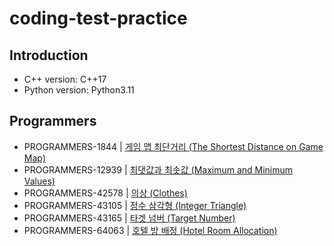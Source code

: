 # coding-test-practice

## Introduction

- C++ version: C++17
- Python version: Python3.11

## Programmers

- PROGRAMMERS-1844 | [게임 맵 최단거리 (The Shortest Distance on Game Map)](https://school.programmers.co.kr/learn/courses/30/lessons/1844)
- PROGRAMMERS-12939 | [최댓값과 최솟값 (Maximum and Minimum Values)](https://school.programmers.co.kr/learn/courses/30/lessons/12939)
- PROGRAMMERS-42578 | [의상 (Clothes)](https://school.programmers.co.kr/learn/courses/30/lessons/42578)
- PROGRAMMERS-43105 | [정수 삼각형 (Integer Triangle)](https://school.programmers.co.kr/learn/courses/30/lessons/43105)
- PROGRAMMERS-43165 | [타겟 넘버 (Target Number)](https://school.programmers.co.kr/learn/courses/30/lessons/43165)
- PROGRAMMERS-64063 | [호텔 방 배정 (Hotel Room Allocation)](https://school.programmers.co.kr/learn/courses/30/lessons/64063)
